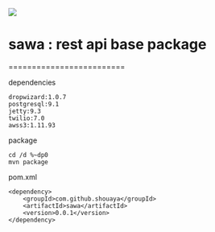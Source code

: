 ![](http://www.9jialu.com/image/Original_without_effects_204x75.png)

# sawa : rest api base package
=========================

dependencies

    dropwizard:1.0.7
    postgresql:9.1
    jetty:9.3
    twilio:7.0
    awss3:1.11.93

package

    cd /d %~dp0 
    mvn package
    
pom.xml

    <dependency>
        <groupId>com.github.shouaya</groupId>
        <artifactId>sawa</artifactId>
        <version>0.0.1</version>
    </dependency>
